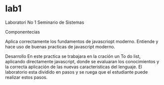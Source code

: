 # lab1
Laboratori No 1
Seminario de Sistemas

Componentecias

Aplica correctamente los fundamentos de javascriopt moderno.
Entiende y hace uso de buenas practicas de javascript moderno.

Desarrollo
En este practica se trabajara en la cración un To do list, aplicando directamente javascript, donde se evaluaran los conocimientos y la correcta aplicación de las nuevas caracteristicas del lenguaje.
El laboratorio esta dividido en pasos y se ruega que el estudiante puede realizar estos pasos.
